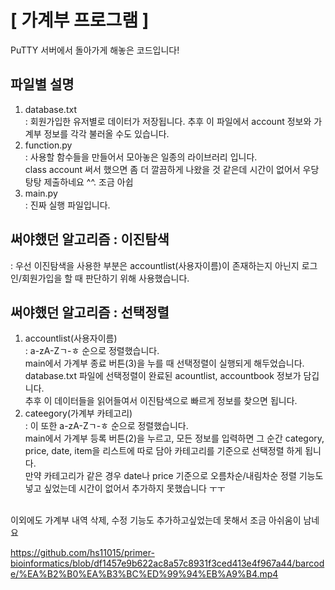 # [ 가계부 프로그램 ]
PuTTY 서버에서 돌아가게 해놓은 코드입니다!
<br>
## 파일별 설명
1) database.txt<br>
: 회원가입한 유저별로 데이터가 저장됩니다. 추후 이 파일에서 account 정보와 가계부 정보를 각각 불러올 수도 있습니다.
2) function.py<br>
: 사용할 함수들을 만들어서 모아놓은 일종의 라이브러리 입니다.<br>class account 써서 했으면 좀 더 깔끔하게 나왔을 것 같은데 시간이 없어서 우당탕탕 제출하네요 ^^. 조금 아쉽
3) main.py<br>
: 진짜 실행 파일입니다.


## 써야했던 알고리즘 : 이진탐색

: 우선 이진탐색을 사용한 부분은 accountlist(사용자이름)이 존재하는지 아닌지 로그인/회원가입을 할 때 판단하기 위해 사용했습니다. 

## 써야했던 알고리즘 : 선택정렬

1) accountlist(사용자이름)<br>: a-zA-Zㄱ-ㅎ 순으로 정렬했습니다.<br>
main에서 가계부 종료 버튼(3)을 누를 때 선택정렬이 실행되게 해두었습니다.<br>database.txt 파일에 선택정렬이 완료된 acountlist, accountbook 정보가 담깁니다.<br>추후 이 데이터들을 읽어들여서 이진탐색으로 빠르게 정보를 찾으면 됩니다.
2) cateegory(가계부 카테고리)<br>: 이 또한 a-zA-Zㄱ-ㅎ 순으로 정렬했습니다.<br>
main에서 가계부 등록 버튼(2)을 누르고, 모든 정보를 입력하면 그 순간 category, price, date, item을 리스트에 따로 담아 카테고리를 기준으로 선택정렬 하게 됩니다.<br>만약 카테고리가 같은 경우 date나 price 기준으로 오름차순/내림차순 정렬 기능도 넣고 싶었는데 시간이 없어서 추가하지 못했습니다 ㅜㅜ
<br>
이외에도 가계부 내역 삭제, 수정 기능도 추가하고싶었는데 못해서 조금 아쉬움이 남네요

https://github.com/hs11015/primer-bioinformatics/blob/df1457e9b622ac8a57c8931f3ced413e4f967a44/barcode/%EA%B2%B0%EA%B3%BC%ED%99%94%EB%A9%B4.mp4
